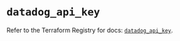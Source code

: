 # `datadog_api_key`

Refer to the Terraform Registry for docs: [`datadog_api_key`](https://registry.terraform.io/providers/datadog/datadog/3.60.0/docs/resources/api_key).
